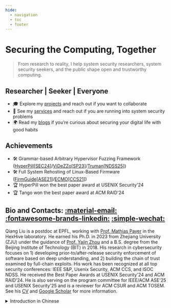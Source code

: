 ```yaml
---
hide:
  - navigation
  - toc
  - footer
---
```


# Securing the Computing, Together

>From research to reality, I help system security researchers, system security
seekers, and the public shape open and trustworthy computing.

## Researcher | Seeker | Everyone

+ 🎓 Explore my [projects](./projects.md) and reach out if you want to collaborate
+ 💼 See my [services](./services.md) and reach out if you are running into system security problems
+ 🌍 Read my [blogs](./blog/index.md) if you’re curious about securing your digital life with good habits

## Achievements

+ 🛠️ Grammar-based Arbitrary Hypervisor Fuzzing Framework
([HyperPill](https://github.com/HexHive/HyperPill)[[SEC24](./papers/hyperpill-sec24.pdf)]/[ViDeZZo](https://github.com/HexHive/videzzo)[[SP23](./papers/videzzo-sp23.pdf)]/[Truman](https://github.com/vul337/Truman)[[NDSS25]](./papers/truman-ndss25.pdf))
+ 🛠️ Full System Rehosting of Linux-Based Firmware
([FirmGuide](https://github.com/cyruscyliu/firmguide)[[ASE21](./papers/firmguide-ase21.pdf)]/[ECMO](https://github.com/valour01/ecmo)[[CCS21](./papers/ecmo-ccs21.pdf)])
+ 🏆 HyperPill won the best paper award at USENIX Security'24
+ 🏆 Tango won the best paper award at ACM RAID'24

## Bio and Contacts: [:material-email:](mailto:cyruscyliu@gmail.com) [:fontawesome-brands-linkedin:](https://www.linkedin.com/in/qiangliu15/) [:simple-wechat:](weixin://dl/chat?ocat01)

Qiang Liu is a postdoc at EPFL, working with [Prof. Mathias
Payer](https://nebelwelt.net/) in the HexHive laboratory. He earned his Ph.D. in
2023 from Zhejiang University (ZJU) under the guidance of [Prof. Yajin
Zhou](https://yajin.org/) and a B.S. degree from the Beijing Institute of
Technology (BIT) in 2018. His research in cybersecurity focuses on 1) developing
prior-to/after-release security enforcement of software based on deep
understanding, and 2) building the chain of trust examined by full-chain
exploits. His work has been recognized at all top security conferences: IEEE
S&P, Usenix Security, ACM CCS, and ISOC NDSS. He received the Best Paper Awards
at USENIX Security'24 and ACM RAID'24. He is also serving on the program
committee for IEEE/ACM ASE'25 and USENIX Security'25 and is a reviewer for ACM
CSUR and ACM TOSEM. See his [CV](./Qiang_s_CV.pdf) and [Google
Scholar](https://scholar.google.com/citations?user=fa1uB2sAAAAJ&hl=en) for more
information.


<details style="margin-bottom:1em">
<summary>Introduction in Chinese</summary>
<div style="margin-top:1em; margin-bottom:1em; margin-left:2em">

刘强现为瑞士洛桑联邦理工学院（EPFL）HexHive 实验室的博士后研究员，合作导师为 Mathias Payer 教授。他于2023年博士毕业于浙江大学，师从周亚金教授。他的研究聚焦于系统安全，致力于从深层理解出发，在软件发布前后实现有效的安全保障机制，同时围绕真实攻击路径构建和验证可信执行链。他的多项研究成果已发表在 IEEE S&P、USENIX Security、ACM CCS 和 NDSS 等国际顶级安全会议上，并荣获USENIX Security 2024 和 ACM RAID 2024 最佳论文奖。同时，他是IEEE/ACM ASE 2025 与 USENIX Security 2025 的程序委员会委员，并为 ACM CSUR 和 ACM TOSEM 等期刊担任审稿人。

</div>
</details>
